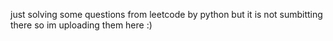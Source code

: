 just solving some questions from leetcode by python
but it is not sumbitting there so im uploading them here :)
